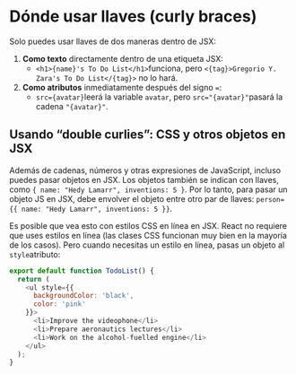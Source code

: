 # Dónde usar llaves (curly braces)

Solo puedes usar llaves de dos maneras dentro de JSX:

1. **Como texto** directamente dentro de una etiqueta JSX: 
   - `<h1>{name}'s To Do List</h1>`funciona, pero `<{tag}>Gregorio Y. Zara's To Do List</{tag}>` no lo hará.
2. **Como atributos** inmediatamente después del signo `=`: 
   - `src={avatar}`leerá la variable `avatar`, pero `src="{avatar}"`pasará la cadena `"{avatar}"`.

## Usando “double curlies”: CSS y otros objetos en JSX

Además de cadenas, números y otras expresiones de JavaScript, incluso puedes pasar objetos en JSX. Los objetos también se indican con llaves, como `{ name: "Hedy Lamarr", inventions: 5 }`. Por lo tanto, para pasar un objeto JS en JSX, debe envolver el objeto entre otro par de llaves: `person={{ name: "Hedy Lamarr", inventions: 5 }}`.

Es posible que vea esto con estilos CSS en línea en JSX. React no requiere que uses estilos en línea (las clases CSS funcionan muy bien en la mayoría de los casos). Pero cuando necesitas un estilo en línea, pasas un objeto al `style`atributo:

```javascript
export default function TodoList() {
  return (
    <ul style={{
      backgroundColor: 'black',
      color: 'pink'
    }}>
      <li>Improve the videophone</li>
      <li>Prepare aeronautics lectures</li>
      <li>Work on the alcohol-fuelled engine</li>
    </ul>
  );
}
```